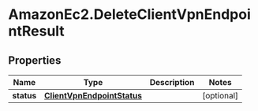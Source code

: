 # AmazonEc2.DeleteClientVpnEndpointResult

## Properties

Name | Type | Description | Notes
------------ | ------------- | ------------- | -------------
**status** | [**ClientVpnEndpointStatus**](ClientVpnEndpointStatus.md) |  | [optional] 


